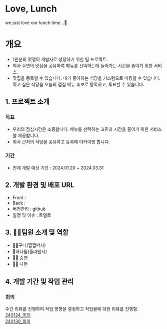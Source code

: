 # Love, Lunch
  we just love our lunch time...💖
  
# 개요
- 1인분의 멋쟁이 개발자로 성장하기 위한 팀 프로젝트.
- 회사 주변의 맛집을 공유하여 메뉴를 선택하는데 들어가는 시간을 줄이기 위한 서비스.
- 맛집을 등록할 수 있습니다. 내가 좋아하는 식당을 커스텀으로 마킹할 수 있습니다. 먹고 싶은 식당을 오늘의 점심 메뉴 후보로 등록하고, 투표할 수 있습니다.

## 1. 프로젝트 소개
### 목표
- 우리의 점심시간은 소중합니다. 메뉴를 선택하는 고민과 시간을 줄이기 위한 서비스를 제공합니다.
- 회사 근처의 식당을 공유하고 등록해 아카이빙 합니다.

### 기간
- 전체 개발 예상 기간 : 2024.01.20 ~ 2024.03.31

## 2. 개발 환경 및 배포 URL
- Front :
- Back :
- 버전관리 : github
- 일정 및 이슈 : 트렐로


## 3. 👩‍💻팀원 소개 및 역할
- 👩‍🎓구니(쩝쩝박사)
- 💃하나둘(훌라댄서)
- 🧙‍♀️ 승연
- 👩‍🍳 나현

## 4. 개발 기간 및 작업 관리

### 회의

주간 리뷰를 진행하여 작업 방향을 결정하고 작업물에 대한 리뷰를 진행함.    
    [240124_회의](https://github.com/birtanem/Love-Lunch/wiki/240124_%ED%9A%8C%EC%9D%98)          
    [240130_회의](https://github.com/birtanem/Love-Lunch/wiki/240130_%EB%A6%AC%EB%B7%B0)
